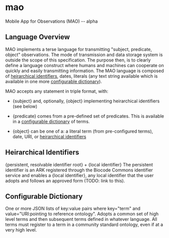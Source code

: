 # mao

Mobile App for Observations (MAO) -- alpha

## Language Overview 

MAO implements a terse language for transmitting "subject, predicate, object" observations. The mode of transmission and data storage system is outside the scope of this specification.  The purpose then, is to clearly define a language construct where humans and machines can cooperate on quickly and easily transmitting information.  The MAO language is composed of [heirarchical identifiers](#heirarchical-identifiers), dates, literals (any text string available which is available in one more [configurable dictionary](#configurable-dictionary)).

MAO accepts any statement in triple format, with:

 * {subject} and, optionally, {object} implementing heirarchical identifiers (see below)

 * {predicate} comes from a pre-defined set of predicates.  This is available in a [configurable dictionary](#configurable-dictionary) of terms. 

 * {object} can be one of a: a literal term (from pre-configured terms), date, URI, or [heirarchical identifiers](#heirarchical-identifiers)
 
## Heirarchical Identifiers

{persistent, resolvable identifier root} + {local identifier}
The persistent identifier is an ARK registered through the Biocode Commons identifier service and enables a {local identifier}, any local identifier that the user adopts and follows an approved form (TODO: link to this).

## Configurable Dictionary

One or more JSON lists of key:value pairs where key="term" and value="URI:pointing to reference ontology".  Adopts a common set of high level terms and then subsequent terms defined in whatever language.  All terms must register to a term in a community standard ontology, even if at a very high level.  
